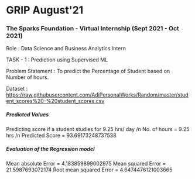 # GRIP August'21
### The Sparks Foundation - Virtual Internship (Sept 2021 - Oct 2021)

Role : Data Science and Business Analytics Intern

TASK - 1 : Prediction using Supervised ML

Problem Statement : To predict the Percentage of Student based on Number of hours.    

Dataset : https://raw.githubusercontent.com/AdiPersonalWorks/Random/master/student_scores%20-%20student_scores.csv

##### Predicted Values 
Predicting score if a student studies for 9.25 hrs/ day
/n No. of hours = 9.25 hrs
/n Predicted Score = 93.69173248737538

##### Evaluation of the Regression model
Mean absolute Error = 4.183859899002975
Mean squared Error = 21.5987693072174
Root mean squared Error = 4.6474476121003665
